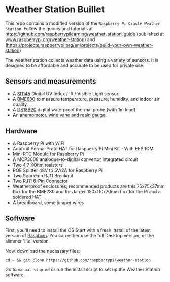 # Weather Station Buillet

This repo contains a modified version of the `Raspberry Pi Oracle Weather Station`.
Follow the guides and tutorials at https://github.com/raspberrypilearning/weather_station_guide (published at www.raspberrypi.org/weather-station) and (https://projects.raspberrypi.org/en/projects/build-your-own-weather-station)

The weather station collects weather data using a variety of sensors. It is designed to be affordable and accurate to be used for private use.

 ## Sensors and measurements
  - A [SI1145](https://www.adafruit.com/product/1777) Digital UV Index / IR / Visible Light sensor.
 - A [BME680](https://www.adafruit.com/product/3660) to measure temperature, pressure, humidity, and indoor air quality.
 - A [DS18B20](https://www.adafruit.com/product/381) digital waterproof thermal probe (with 1m lead)
 - An [anemometer, wind vane and reain gauge](https://www.sparkfun.com/products/8942).


## Hardware
- A Raspberry Pi with WiFi
- Adafruit Perma-Proto HAT for Raspberry Pi Mini Kit - With EEPROM
- Mini RTC Module for Raspberry Pi
- A MCP3008 analogue-to-digital convertor integrated circuit
- Two 4.7 KOhm resistors
- POE Splitter 48V to 5V/2A for Raspberry Pi
- Two SparkFun RJ11 Breakout 
- Two RJ11 6-Pin Connector 
- Weatherproof enclosures; recommended products are this 75x75x37mm box for the BME280 and this larger 150x110x70mm box for the Pi and a soldered HAT
- A breadboard, some jumper wires

## Software

First, you'll need to install the OS Start with a fresh install of the latest version of [Raspbian](https://www.raspberrypi.org/downloads/raspbian/). You can either use the full Desktop version, or the slimmer 'lite' version.

Now, download the necessary files:

    cd ~ && git clone https://github.com/raspberrypi/weather-station

Go to `manual-stup.md` or run the install script to set up the Weather Station software.




